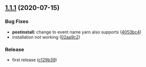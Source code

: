 ## [1.1.1](https://github.com/ptibbetts/conventional-commits-starter/compare/c129b399b5f2113cb4532bcfb76e731d9b3c77f1...v1.1.1) (2020-07-15)


### Bug Fixes

* **postinstall:** change to event name yarn also supports ([4053bc4](https://github.com/ptibbetts/conventional-commits-starter/commit/4053bc40ea4723fd95ac1bfa0d1df398bbc5a997))
* installation not working ([02aa9c2](https://github.com/ptibbetts/conventional-commits-starter/commit/02aa9c2bbcaef19a204da5349caae90082ece4ac))



### Release

* first release ([c129b39](https://github.com/ptibbetts/conventional-commits-starter/commit/c129b399b5f2113cb4532bcfb76e731d9b3c77f1))